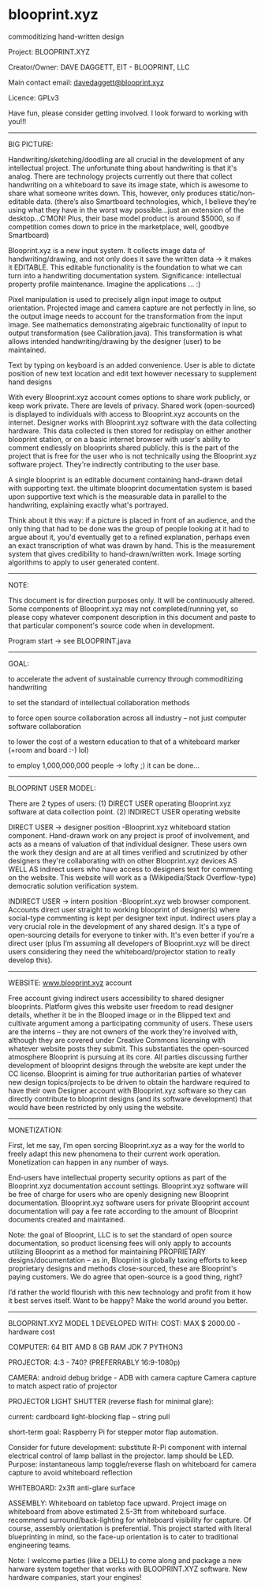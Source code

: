 # blooprint.xyz
commoditizing hand-written design

Project: 	BLOOPRINT.XYZ 

Creator/Owner:	DAVE DAGGETT, EIT - BLOOPRINT, LLC

Main contact email: davedaggett@blooprint.xyz

Licence:	GPLv3

Have fun, please consider getting involved.  I look forward to working with you!!!
____________________________________________________________________________

BIG PICTURE:

Handwriting/sketching/doodling are all crucial in the development of any intellectual project.  The unfortunate thing about handwriting is that it's analog.  There are technology projects currently out there that collect handwriting on a whiteboard to save its image state, which is awesome to share what someone writes down.  This, however, only produces static/non-editable data. (there’s also Smartboard technologies, which, I believe they’re using what they have in the worst way possible...just an extension of the desktop...C’MON!  Plus,  their base model product is around $5000, so if competition comes down to price in the marketplace, well, goodbye Smartboard)

Blooprint.xyz is a new input system.  It collects image data of handwriting/drawing, and not only does it save the written data -> it makes it EDITABLE.  This editable functionality is the foundation to what we can turn into a handwriting documentation system.  Significance: intellectual property profile maintenance.  Imagine the applications ... :)

Pixel manipulation is used to precisely align input image to output orientation.  Projected image and camera capture are not perfectly in line, so the output image needs to account for the transformation from the input image.  See mathematics demonstrating algebraic functionality of input to output transformation (see Calibration.java).  This transformation is what allows intended handwriting/drawing by the designer (user) to be maintained.

Text by typing on keyboard is an added convenience.  User is able to dictate position of new text location and edit text however necessary to supplement hand designs 

With every Blooprint.xyz account comes options to share work publicly, or keep work private. There are levels of privacy.  Shared work (open-sourced) is displayed to individuals with access to Blooprint.xyz accounts on the internet.  Designer works with Blooprint.xyz software with the data collecting hardware.  This data collected is then stored for redisplay on either another blooprint station, or on a basic internet browser with user's ability to comment endlessly on blooprints shared publicly. this is the part of the project that is free for the user who is not technically using the Blooprint.xyz software project.  They're indirectly contributing to the user base.

A single blooprint is an editable document containing hand-drawn detail with supporting text. the ultimate blooprint documentation system is based upon supportive text which is the measurable data in parallel to the handwriting, explaining exactly what's portrayed.

Think about it this way: if a picture is placed in front of an audience, and the only thing that had to be done was the group of people looking at it had to argue about it, you'd eventually get to a refined explanation, perhaps even an exact transcription of what was drawn by hand.  This is the measurement system that gives credibility to hand-drawn/written work.  Image sorting algorithms to apply to user generated content.
____________________________________________________________________________

NOTE:

This document is for direction purposes only.  It will be continuously altered.  Some components of Blooprint.xyz may not completed/running yet, so please copy whatever component description in this document and paste to that particular component's source code when in development.

Program start -> see BLOOPRINT.java
____________________________________________________________________________

GOAL:

to accelerate the advent of sustainable currency through commoditizing handwriting

to set the standard of intellectual collaboration methods 

to force open source collaboration across all industry – not just computer software collaboration

to lower the cost of a western education to that of a whiteboard marker (+room and board :-) lol) 

to employ 1,000,000,000 people -> lofty ;)  it can be done...
____________________________________________________________________________

BLOOPRINT USER MODEL: 

There are 2 types of users: (1) DIRECT USER operating Blooprint.xyz software at data collection point. (2) INDIRECT USER operating website

DIRECT USER -> designer position 
-Blooprint.xyz whiteboard station component.  Hand-drawn work on any project is proof of involvement, and acts as a means of valuation of that individual designer.  These users own the work they design and are at all times verified and scrutinized by other designers they're collaborating with on other Blooprint.xyz devices AS WELL AS indirect users who have access to designers text for commenting on the website. This website will work as a (Wikipedia/Stack Overflow-type) democratic solution verification system. 

INDIRECT USER -> intern position 
-Blooprint.xyz web browser component.  Accounts direct user straight to working blooprint of designer(s) where social-type commenting is kept per designer text input.  Indirect users play a very crucial role in the development of any shared design.  It's a type of open-sourcing details for everyone to tinker with.  It's even better if you're a direct user (plus I’m assuming all developers of Blooprint.xyz will be direct users considering they need the whiteboard/projector station to really develop this).
____________________________________________________________________________

WEBSITE: www.blooprint.xyz account

Free account giving indirect users accessibility to shared designer blooprints.  Platform gives this website user freedom to read designer details, whether it be in the Blooped image or in the Blipped text and cultivate argument among a participating community of users.  These users are the interns – they are not owners of the work they're involved with, although they are covered under Creative Commons licensing with whatever website posts they submit.  This substantiates the open-sourced atmosphere Blooprint is pursuing at its core.  All parties discussing further development of blooprint designs through the website are kept under the CC license.  Blooprint is aiming for true authoritarian parties of whatever new design topics/projects to be driven to obtain the hardware required to have their own Designer account with Blooprint.xyz software so they can directly contribute to blooprint designs (and its software development) that would have been restricted by only using the website.
____________________________________________________________________________

MONETIZATION:

First, let me say, I’m open sorcing Blooprint.xyz as a way for the world to freely adapt this new phenomena to their current work operation.  Monetization can happen in any number of ways.

End-users have intellectual property security options as part of the Blooprint.xyz documentation account settings.  Blooprint.xyz software will be free of charge for users who are openly designing new Blooprint documentation.  Blooprint.xyz software users for private Blooprint account documentation will pay a fee rate according to the amount of Blooprint documents created and maintained.

Note: the goal of Blooprint, LLC is to set the standard of open source documentation, so product licensing fees will only apply to accounts utilizing Blooprint as a method for maintaining PROPRIETARY designs/documentation – as in, Blooprint is globally taxing efforts to keep proprietary designs and methods close-sourced, these are Blooprint's paying customers.  We do agree that open-source is a good thing, right?

I’d rather the world flourish with this new technology and profit from it how it best serves itself.  Want to be happy?  Make the world around you better.
____________________________________________________________________________

BLOOPRINT.XYZ MODEL 1 DEVELOPED WITH: 
COST: MAX $ 2000.00 - hardware cost 

COMPUTER: 
64 BIT AMD 
8 GB RAM 
JDK 7
PYTHON3

PROJECTOR: 
4:3 - 740? (PREFERRABLY 16:9-1080p) 

CAMERA: 
android debug bridge - ADB with camera capture
Camera capture to match aspect ratio of projector

PROJECTOR LIGHT SHUTTER (reverse flash for minimal glare):

current: cardboard light-blocking flap – string pull

short-term goal: Raspberry Pi for stepper motor flap automation.

Consider for future development: substitute R-Pi component with internal electrical control of lamp ballast in the projector.  lamp should be LED.  Purpose: instantaneous lamp toggle/reverse flash on whiteboard for camera capture to avoid whiteboard reflection 

WHITEBOARD: 
2x3ft anti-glare surface 

ASSEMBLY: 
Whiteboard on tabletop face upward. Project image on whiteboard from above estimated 2.5-3ft from whiteboard surface. recommend surround/back-lighting for whiteboard visibility for capture.  Of course, assembly orientation is preferential.  This project started with literal blueprinting in mind, so the face-up orientation is to cater to traditional engineering teams.

Note:  I welcome parties (like a DELL) to come along and package a new harware system together that works with BLOOPRINT.XYZ software.  New hardware companies, start your engines!


